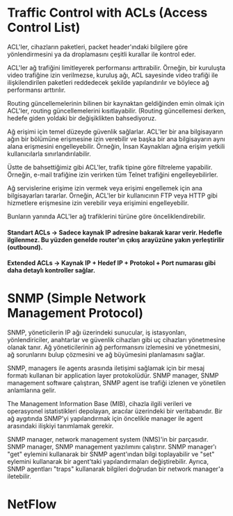 # Traffic Control with ACLs (Access Control List)

ACL'ler, cihazların paketleri, packet header'ındaki bilgilere göre yönlendirmesini ya da droplamasını çeşitli kurallar ile kontrol eder.

ACL'ler ağ trafiğini limitleyerek performansı arttırabilir. Örneğin, bir kuruluşta video trafiğine izin verilmezse, kuruluş ağı, ACL sayesinde video trafiği ile ilişkilendirilen paketleri reddedecek şekilde yapılandırılır ve böylece ağ performansı arttırılır.

Routing güncellemelerinin bilinen bir kaynaktan geldiğinden emin olmak için ACL'ler, routing güncellemelerini kısıtlayabilir. (Routing güncellemesi derken, hedefe giden yoldaki bir değişiklikten bahsediyoruz.

Ağ erişimi için temel düzeyde güvenlik sağlarlar. ACL'ler bir ana bilgisayarın ağın bir bölümüne erişmesine izin verebilir ve başka bir ana bilgisayarın aynı alana erişmesini engelleyebilir. Örneğin, İnsan Kaynakları ağına erişim yetkili kullanıcılarla sınırlandırılabilir.

Üstte de bahsettiğimiz gibi ACL'ler, trafik tipine göre filtreleme yapabilir. Örneğin, e-mail trafiğine izin verirken tüm Telnet trafiğini engelleyebilirler.

Ağ servislerine erişime izin vermek veya erişimi engellemek için ana bilgisayarları tararlar. Örneğin, ACL'ler bir kullanıcının FTP veya HTTP gibi hizmetlere erişmesine izin verebilir veya erişimini engelleyebilir.

Bunların yanında ACL'ler ağ trafiklerini türüne göre önceliklendirebilir.

#### Standart ACLs -> Sadece kaynak IP adresine bakarak karar verir. Hedefle ilgilenmez. Bu yüzden genelde router'ın çıkış arayüzüne yakın yerleştirilir (outbound).
 
#### Extended ACLs -> Kaynak IP + Hedef IP + Protokol + Port numarası gibi daha detaylı kontroller sağlar.

# SNMP (Simple Network Management Protocol)

SNMP, yöneticilerin IP ağı üzerindeki sunucular, iş istasyonları, yönlendiriciler, anahtarlar ve güvenlik cihazları gibi uç cihazları yönetmesine olanak tanır. Ağ yöneticilerinin ağ performansını izlemesini ve yönetmesini, ağ sorunlarını bulup çözmesini ve ağ büyümesini planlamasını sağlar.

SNMP, managers ile agents arasında iletişimi sağlamak için bir mesaj formatı kullanan bir application layer protokolüdür. SNMP manager, SNMP management software çalıştıran, SNMP agent ise trafiği izlenen ve yönetilen anlamlarına gelir.

The Management Information Base (MIB), cihazla ilgili verileri ve operasyonel istatistikleri depolayan, aracılar üzerindeki bir veritabanıdır. Bir ağ aygıtında SNMP'yi yapılandırmak için öncelikle manager ile agent arasındaki ilişkiyi tanımlamak gerekir.

SNMP manager, network management system (NMS)'in bir parçasıdır. SNMP manager, SNMP management yazılımını çalıştırır. SNMP manager'ı "get" eylemini kullanarak bir SNMP agent'ından bilgi toplayabilir ve "set" eylemini kullanarak bir agent'taki yapılandırmaları değiştirebilir. Ayrıca, SNMP agentları "traps" kullanarak bilgileri doğrudan bir network manager'a iletebilir.

# NetFlow




